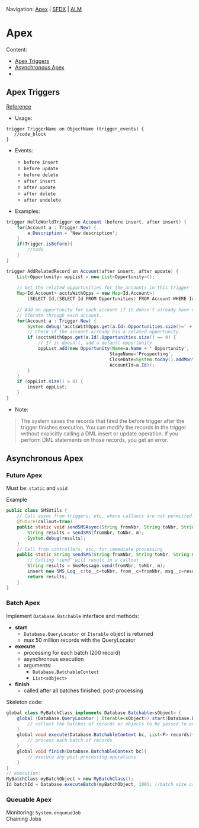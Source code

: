 Navigation: [Apex](Apex.md) | [SFDX](SFDX.md) | [ALM](ALM.md)
# Apex

Content:
- [Apex Triggers](#triggers)
- [Asynchronous Apex](#async)
- 


## Apex Triggers <a name='triggers'></a>
[Reference](https://developer.salesforce.com/docs/atlas.en-us.220.0.apexcode.meta/apexcode/apex_triggers.htm)
- Usage:
```Apex
trigger TriggerName on ObjectName (trigger_events) {
   //code_block
}
```
- Events:
    - `before insert`
    - `before update`
    - `before delete`
    - `after insert`
    - `after update`
    - `after delete`
    - `after undelete`

- Examples:
```Java
trigger HelloWorldTrigger on Account (before insert, after insert) {
    for(Account a : Trigger.New) {
        a.Description = 'New description';
    }   
    if(Trigger.isBefore){
        //todo
    }
}
```

```Java
trigger AddRelatedRecord on Account(after insert, after update) {
    List<Opportunity> oppList = new List<Opportunity>();
    
    // Get the related opportunities for the accounts in this trigger
    Map<Id,Account> acctsWithOpps = new Map<Id,Account>(
        [SELECT Id,(SELECT Id FROM Opportunities) FROM Account WHERE Id IN :Trigger.New]);
    
    // Add an opportunity for each account if it doesn't already have one.
    // Iterate through each account.
    for(Account a : Trigger.New) {
        System.debug('acctsWithOpps.get(a.Id).Opportunities.size()=' + acctsWithOpps.get(a.Id).Opportunities.size());
        // Check if the account already has a related opportunity.
        if (acctsWithOpps.get(a.Id).Opportunities.size() == 0) {
            // If it doesn't, add a default opportunity
            oppList.add(new Opportunity(Name=a.Name + ' Opportunity',
                                       StageName='Prospecting',
                                       CloseDate=System.today().addMonths(1),
                                       AccountId=a.Id));
        }           
    }
    if (oppList.size() > 0) {
        insert oppList;
    }
}
```

- Note:
>The system saves the records that fired the before trigger after the trigger finishes execution. You can modify the records in the trigger without explicitly calling a DML insert or update operation. If you perform DML statements on those records, you get an error.


## Asynchronous Apex <a name='async'></a>
### Future Apex
Must be: `static` and `void`

Example
```Java
public class SMSUtils {
    // Call async from triggers, etc, where callouts are not permitted.
    @future(callout=true)
    public static void sendSMSAsync(String fromNbr, String toNbr, String m) {
        String results = sendSMS(fromNbr, toNbr, m);
        System.debug(results);
    }
    // Call from controllers, etc, for immediate processing
    public static String sendSMS(String fromNbr, String toNbr, String m) {
        // Calling 'send' will result in a callout
        String results = SmsMessage.send(fromNbr, toNbr, m);
        insert new SMS_Log__c(to__c=toNbr, from__c=fromNbr, msg__c=results);
        return results;
    }
}
```
### Batch Apex
Implement `Database.Batchable` interface and methods:
- **start**
    - `Database.QueryLocator` or `Iterable` object is returned
    - max 50 million records with the QueryLocator
- **execute**
    - processing for each batch (200 record)
    - asynchronous execution
    - arguments:
        - `Database.BatchableContext`
        - `List<sObject>`
- **finish**
    - called after all batches finished: post-processing

Skeleton code:
```Java
global class MyBatchClass implements Database.Batchable<sObject> {
    global (Database.QueryLocator | Iterable<sObject>) start(Database.BatchableContext bc) {
        // collect the batches of records or objects to be passed to execute
    }
    global void execute(Database.BatchableContext bc, List<P> records){
        // process each batch of records
    }    
    global void finish(Database.BatchableContext bc){
        // execute any post-processing operations
    }    
}
// execution:
MyBatchClass myBatchObject = new MyBatchClass(); 
Id batchId = Database.executeBatch(myBatchObject, 100); //batch size can be passed also
```


### Queuable Apex
Monitoring: `System.enqueueJob`<br>
Chaining Jobs